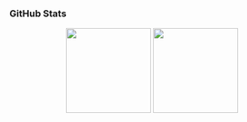 <!-- PROFILE README -->
### GitHub Stats

<p align="center">
  <img src="https://github-readme-stats.vercel.app/api?username=riken127&show_icons=true&theme=radical&hide_title=true" height="150" />
  <img src="https://github-readme-stats.vercel.app/api/top-langs/?username=riken127&layout=compact&theme=radical" height="150" />
</p>
